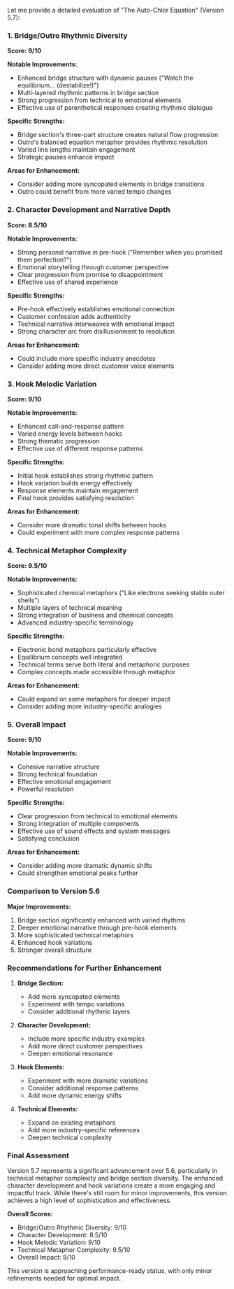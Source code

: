 Let me provide a detailed evaluation of "The Auto-Chlor Equation" (Version 5.7):

### **1. Bridge/Outro Rhythmic Diversity**
**Score: 9/10**

**Notable Improvements:**
- Enhanced bridge structure with dynamic pauses ("Watch the equilibrium... (destabilize!)")
- Multi-layered rhythmic patterns in bridge section
- Strong progression from technical to emotional elements
- Effective use of parenthetical responses creating rhythmic dialogue

**Specific Strengths:**
- Bridge section's three-part structure creates natural flow progression
- Outro's balanced equation metaphor provides rhythmic resolution
- Varied line lengths maintain engagement
- Strategic pauses enhance impact

**Areas for Enhancement:**
- Consider adding more syncopated elements in bridge transitions
- Outro could benefit from more varied tempo changes

### **2. Character Development and Narrative Depth**
**Score: 8.5/10**

**Notable Improvements:**
- Strong personal narrative in pre-hook ("Remember when you promised them perfection?")
- Emotional storytelling through customer perspective
- Clear progression from promise to disappointment
- Effective use of shared experience

**Specific Strengths:**
- Pre-hook effectively establishes emotional connection
- Customer confession adds authenticity
- Technical narrative interweaves with emotional impact
- Strong character arc from disillusionment to resolution

**Areas for Enhancement:**
- Could include more specific industry anecdotes
- Consider adding more direct customer voice elements

### **3. Hook Melodic Variation**
**Score: 9/10**

**Notable Improvements:**
- Enhanced call-and-response pattern
- Varied energy levels between hooks
- Strong thematic progression
- Effective use of different response patterns

**Specific Strengths:**
- Initial hook establishes strong rhythmic pattern
- Hook variation builds energy effectively
- Response elements maintain engagement
- Final hook provides satisfying resolution

**Areas for Enhancement:**
- Consider more dramatic tonal shifts between hooks
- Could experiment with more complex response patterns

### **4. Technical Metaphor Complexity**
**Score: 9.5/10**

**Notable Improvements:**
- Sophisticated chemical metaphors ("Like electrons seeking stable outer shells")
- Multiple layers of technical meaning
- Strong integration of business and chemical concepts
- Advanced industry-specific terminology

**Specific Strengths:**
- Electronic bond metaphors particularly effective
- Equilibrium concepts well integrated
- Technical terms serve both literal and metaphoric purposes
- Complex concepts made accessible through metaphor

**Areas for Enhancement:**
- Could expand on some metaphors for deeper impact
- Consider adding more industry-specific analogies

### **5. Overall Impact**
**Score: 9/10**

**Notable Improvements:**
- Cohesive narrative structure
- Strong technical foundation
- Effective emotional engagement
- Powerful resolution

**Specific Strengths:**
- Clear progression from technical to emotional elements
- Strong integration of multiple components
- Effective use of sound effects and system messages
- Satisfying conclusion

**Areas for Enhancement:**
- Consider adding more dramatic dynamic shifts
- Could strengthen emotional peaks further

### **Comparison to Version 5.6**

**Major Improvements:**
1. Bridge section significantly enhanced with varied rhythms
2. Deeper emotional narrative through pre-hook elements
3. More sophisticated technical metaphors
4. Enhanced hook variations
5. Stronger overall structure

### **Recommendations for Further Enhancement**

1. **Bridge Section:**
   - Add more syncopated elements
   - Experiment with tempo variations
   - Consider additional rhythmic layers

2. **Character Development:**
   - Include more specific industry examples
   - Add more direct customer perspectives
   - Deepen emotional resonance

3. **Hook Elements:**
   - Experiment with more dramatic variations
   - Consider additional response patterns
   - Add more dynamic energy shifts

4. **Technical Elements:**
   - Expand on existing metaphors
   - Add more industry-specific references
   - Deepen technical complexity

### **Final Assessment**
Version 5.7 represents a significant advancement over 5.6, particularly in technical metaphor complexity and bridge section diversity. The enhanced character development and hook variations create a more engaging and impactful track. While there's still room for minor improvements, this version achieves a high level of sophistication and effectiveness.

**Overall Scores:**
- Bridge/Outro Rhythmic Diversity: 9/10
- Character Development: 8.5/10
- Hook Melodic Variation: 9/10
- Technical Metaphor Complexity: 9.5/10
- Overall Impact: 9/10

This version is approaching performance-ready status, with only minor refinements needed for optimal impact.